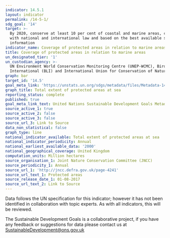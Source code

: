 ```yaml
---
indicator: 14.5.1
layout: indicator
permalink: /14-5-1/
sdg_goal: '14'
target: >-
  By 2020, conserve at least 10 per cent of coastal and marine areas, consistent
  with national and international law and based on the best available scientific
  information
indicator_name: Coverage of protected areas in relation to marine areas
title: Coverage of protected areas in relation to marine areas
un_designated_tier: '1'
un_custodian_agency: >-
  UN Environment World Conservation Monitoring Centre (UNEP-WCMC), BirdLife
  International (BLI) and International Union for Conservation of Nature (IUCN)
graph: bar
target_id: '14.5'
goal_meta_link: 'https://unstats.un.org/sdgs/metadata/files/Metadata-14-05-01.pdf'
graph_title: Total extent of protected areas at sea
reporting_status: complete
published: true
goal_meta_link_text: United Nations Sustainable Development Goals Metadata (PDF 294 KB)
source_active_1: true
source_active_2: false
source_active_3: false
source_url_3: Link to Source
data_non_statistical: false
graph_type: line
national_indicator_available: Total extent of protected areas at sea
national_indicator_periodicity: Annual
national_earliest_available_data: '2000'
national_geographical_coverage: United Kingdom
computation_units: Million hectares
source_organisation_1: Joint Nature Conservation Committee (JNCC)
source_periodicity_1: Annual
source_url_1: 'http://jncc.defra.gov.uk/page-4241'
source_url_text_1: Protected areas
source_release_date_1: 01-08-2017
source_url_text_2: Link to Source
---
```

Data follows the UN specification for this indicator; however it has not been identified in collaboration with topic experts. As with all indicators, this will be reviewed.

The Sustainable Development Goals is a collaborative project, if you have any feedback or suggestions for data please contact us at <SustainableDevelopment@ons.gov.uk>
